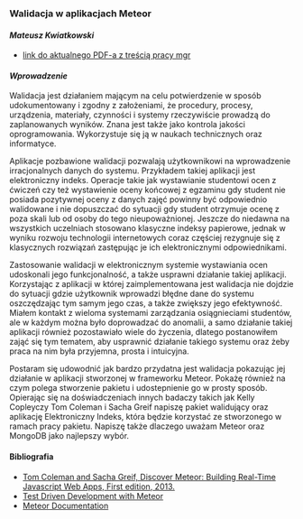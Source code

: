 ### Walidacja w aplikacjach Meteor
#### *Mateusz Kwiatkowski*

* [link do aktualnego PDF-a z treścią pracy mgr](https://github.com/Flover/praca_magisterska/raw/master/magisterka.pdf)

#### *Wprowadzenie*
Walidacja jest działaniem mającym na celu potwierdzenie w sposób udokumentowany
i zgodny z założeniami, że procedury, procesy, urządzenia, materiały,
czynności i systemy rzeczywiście prowadzą do zaplanowanych wyników. Znana
jest także jako kontrola jakości oprogramowania. Wykorzystuje się ją w naukach
technicznych oraz informatyce.

Aplikacje pozbawione walidacji pozwalają użytkownikowi na wprowadzenie
irracjonalnych danych do systemu. Przykładem takiej aplikacji jest elektroniczny
indeks. Operacje takie jak wystawianie studentowi ocen z ćwiczeń czy też
wystawienie oceny końcowej z egzaminu gdy student nie posiada pozytywnej oceny
z danych zajęć powinny być odpowiednio walidowane i nie dopuszczać do sytuacji
gdy student otrzymuje ocenę z poza skali lub od osoby do tego nieupoważnionej.
Jeszcze do niedawna na wszystkich uczelniach stosowano klasyczne indeksy papierowe,
jednak w wyniku rozwoju technologii internetowych coraz częściej rezygnuje
się z klasycznych rozwiązań zastępując je ich elektronicznymi odpowiednikami.

Zastosowanie walidacji w elektronicznym systemie wystawiania ocen udoskonali
jego funkcjonalność, a także usprawni działanie takiej aplikacji. Korzystając z
aplikacji w której zaimplementowana jest walidacja nie dojdzie do sytuacji gdzie
użytkownik wprowadzi błędne dane do systemu oszczędzając tym samym jego
czas, a także zwiększy jego efektywność. Miałem kontakt z wieloma
systemami zarządzania osiągnieciami studentów, ale w każdym można było
doprowadzać do anomalii, a samo działanie takiej aplikacji również pozostawiało
wiele do życzenia, dlatego postanowiłem zająć się tym tematem, aby usprawnić
działanie takiego systemu oraz żeby praca na nim była przyjemna,
prosta i intuicyjna.

Postaram się udowodnić jak bardzo przydatna jest walidacja pokazując jej działanie
w aplikacji stworzonej w frameworku Meteor. Pokażę również na czym polega
stworzenie pakietu i udostepnienie go w prosty sposób. Opierając się na doświadczeniach
innych badaczy takich jak Kelly Copleyczy Tom Coleman i Sacha Greif
napiszę pakiet walidujący oraz aplikację Elektroniczny Indeks, która będzie
korzystać ze stworzonego w ramach pracy pakietu. Napiszę także dlaczego uważam
Meteor oraz MongoDB jako najlepszy wybór.

#### Bibliografia

* [Tom Coleman and Sacha Greif, Discover Meteor: Building Real-Time Javascript Web Apps, First edition, 2013.](http://pl.discovermeteor.com/)
* [Test Driven Development with Meteor](http://www.sitepoint.com/test-driven-development-with-meteor/)
* [Meteor Documentation](http://docs.meteor.com)
